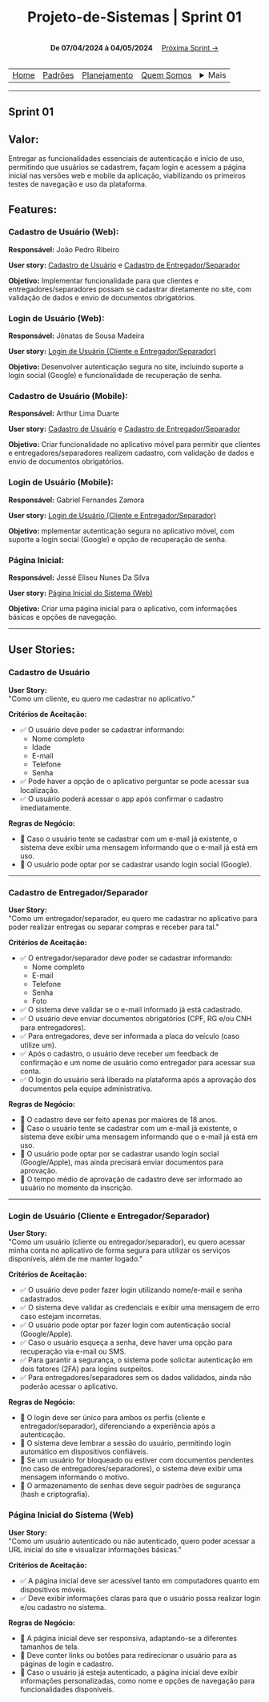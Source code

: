 <h1 align="center"> Projeto-de-Sistemas | Sprint 01</h1>


<div align="center">
    <br>
    <strong>De 07/04/2024 à 04/05/2024</strong>&#x2003;
    <a href="sprint2.md">Próxima Sprint →</a><br>
    <br>
</div>

<table align="center">
    <tr>
        <td><a href="../../README.md">Home</a></td>
        <td><a href="../defaults.md">Padrões</a></td>
        <td><a href="../plan.md">Planejamento</a></td>
        <td><a href="../us.md">Quem Somos</a></td>
        <td>
            <details style="position: relative;">
                <summary>Mais</summary>
                <ul style="position: absolute; background: transparent;">
                    <li><a href="../contact.md">Contato</a></li>
                    <li><a href="../sup.md">Suporte</a></li>
                    <li><a href="../faq.md">FAQ</a></li>
                </ul>
            </details>
        </td>
    </tr>
</table>

<hr>

## Sprint 01

## Valor:

Entregar as funcionalidades essenciais de autenticação e início de uso, permitindo que usuários se cadastrem, façam login e acessem a página inicial nas versões web e mobile da aplicação, viabilizando os primeiros testes de navegação e uso da plataforma.

## Features:

### **Cadastro de Usuário (Web):**
**Responsável:** João Pedro Ribeiro

**User story:** [Cadastro de Usuário](#cadastro-de-usuário) e [Cadastro de Entregador/Separador](#cadastro-de-entregadorseparador)

**Objetivo:** Implementar funcionalidade para que clientes e entregadores/separadores possam se cadastrar diretamente no site, com validação de dados e envio de documentos obrigatórios.  

### **Login de Usuário (Web):**
**Responsável:** Jônatas de Sousa Madeira

**User story:** [Login de Usuário (Cliente e Entregador/Separador)](#login-de-usuário-cliente-e-entregadorseparador)

**Objetivo:** Desenvolver autenticação segura no site, incluindo suporte a login social (Google) e funcionalidade de recuperação de senha.  

### **Cadastro de Usuário (Mobile):**
**Responsável:** Arthur Lima Duarte

**User story:** [Cadastro de Usuário](#cadastro-de-usuário) e [Cadastro de Entregador/Separador](#cadastro-de-entregadorseparador)

**Objetivo:** Criar funcionalidade no aplicativo móvel para permitir que clientes e entregadores/separadores realizem cadastro, com validação de dados e envio de documentos obrigatórios.  

### **Login de Usuário (Mobile):**
**Responsável:** Gabriel Fernandes Zamora

**User story:** [Login de Usuário (Cliente e Entregador/Separador)](#login-de-usuário-cliente-e-entregadorseparador)

**Objetivo:** mplementar autenticação segura no aplicativo móvel, com suporte a login social (Google) e opção de recuperação de senha.  

### **Página Inicial:**
**Responsável:** Jessé Eliseu Nunes Da Silva

**User story:** [Página Inicial do Sistema (Web)](#página-inicial-do-sistema-web)

**Objetivo:** Criar uma página inicial para o aplicativo, com informações básicas e opções de navegação.

---

## User Stories:

### Cadastro de Usuário

**User Story:**  
"Como um cliente, eu quero me cadastrar no aplicativo."

**Critérios de Aceitação:**  
- ✅ O usuário deve poder se cadastrar informando:
    - Nome completo  
    - Idade  
    - E-mail  
    - Telefone  
    - Senha  
- ✅ Pode haver a opção de o aplicativo perguntar se pode acessar sua localização.  
- ✅ O usuário poderá acessar o app após confirmar o cadastro imediatamente.  

**Regras de Negócio:**  
- 🔹 Caso o usuário tente se cadastrar com um e-mail já existente, o sistema deve exibir uma mensagem informando que o e-mail já está em uso.  
- 🔹 O usuário pode optar por se cadastrar usando login social (Google).  

---

### Cadastro de Entregador/Separador

**User Story:**  
"Como um entregador/separador, eu quero me cadastrar no aplicativo para poder realizar entregas ou separar compras e receber para tal."

**Critérios de Aceitação:**  
- ✅ O entregador/separador deve poder se cadastrar informando:
    - Nome completo  
    - E-mail  
    - Telefone  
    - Senha  
    - Foto  
- ✅ O sistema deve validar se o e-mail informado já está cadastrado.  
- ✅ O usuário deve enviar documentos obrigatórios (CPF, RG e/ou CNH para entregadores).  
- ✅ Para entregadores, deve ser informada a placa do veículo (caso utilize um).  
- ✅ Após o cadastro, o usuário deve receber um feedback de confirmação e um nome de usuário como entregador para acessar sua conta.  
- ✅ O login do usuário será liberado na plataforma após a aprovação dos documentos pela equipe administrativa.  

**Regras de Negócio:**  
- 🔹 O cadastro deve ser feito apenas por maiores de 18 anos.  
- 🔹 Caso o usuário tente se cadastrar com um e-mail já existente, o sistema deve exibir uma mensagem informando que o e-mail já está em uso.  
- 🔹 O usuário pode optar por se cadastrar usando login social (Google/Apple), mas ainda precisará enviar documentos para aprovação.  
- 🔹 O tempo médio de aprovação de cadastro deve ser informado ao usuário no momento da inscrição.  

---

### Login de Usuário (Cliente e Entregador/Separador)

**User Story:**  
"Como um usuário (cliente ou entregador/separador), eu quero acessar minha conta no aplicativo de forma segura para utilizar os serviços disponíveis, além de me manter logado."

**Critérios de Aceitação:**  
- ✅ O usuário deve poder fazer login utilizando nome/e-mail e senha cadastrados.  
- ✅ O sistema deve validar as credenciais e exibir uma mensagem de erro caso estejam incorretas.  
- ✅ O usuário pode optar por fazer login com autenticação social (Google/Apple).  
- ✅ Caso o usuário esqueça a senha, deve haver uma opção para recuperação via e-mail ou SMS.  
- ✅ Para garantir a segurança, o sistema pode solicitar autenticação em dois fatores (2FA) para logins suspeitos.  
- ✅ Para entregadores/separadores sem os dados validados, ainda não poderão acessar o aplicativo.  

**Regras de Negócio:**  
- 🔹 O login deve ser único para ambos os perfis (cliente e entregador/separador), diferenciando a experiência após a autenticação.  
- 🔹 O sistema deve lembrar a sessão do usuário, permitindo login automático em dispositivos confiáveis.  
- 🔹 Se um usuário for bloqueado ou estiver com documentos pendentes (no caso de entregadores/separadores), o sistema deve exibir uma mensagem informando o motivo.  
- 🔹 O armazenamento de senhas deve seguir padrões de segurança (hash e criptografia).  

### Página Inicial do Sistema (Web)

**User Story:**  
"Como um usuário autenticado ou não autenticado, quero poder acessar a URL inicial do site e visualizar informações básicas."

**Critérios de Aceitação:**  
- ✅ A página inicial deve ser acessível tanto em computadores quanto em dispositivos móveis.  
- ✅ Deve exibir informações claras para que o usuário possa realizar login e/ou cadastro no sistema.  

**Regras de Negócio:**  
- 🔹 A página inicial deve ser responsiva, adaptando-se a diferentes tamanhos de tela.  
- 🔹 Deve conter links ou botões para redirecionar o usuário para as páginas de login e cadastro.  
- 🔹 Caso o usuário já esteja autenticado, a página inicial deve exibir informações personalizadas, como nome e opções de navegação para funcionalidades disponíveis.  
